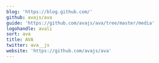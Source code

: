 ```yaml
---
blog: 'https://blog.github.com/'
github: avajs/ava
guide: 'https://github.com/avajs/ava/tree/master/media'
logohandle: avali
sort: ava
title: AVA
twitter: ava__js
website: 'https://github.com/avajs/ava'
---
```

